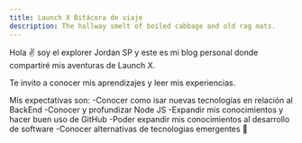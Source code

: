 ```yaml
---
title: Launch X Bitácora de viaje
description: The hallway smelt of boiled cabbage and old rag mats.
---
```


Hola ✌️  soy el explorer Jordan SP y este es mi blog personal donde compartiré mis aventuras de Launch X.

Te invito a conocer mis aprendizajes y leer mis experiencias.

Mis expectativas son:
-Conocer como isar nuevas tecnologías en relación al BackEnd
-Conocer y profundizar Node JS
-Expandir mis conocimientos y hacer buen uso de GitHub
-Poder expandir mis conocimientos al desarrollo de software
-Conocer alternativas de tecnologias emergentes
🚀
